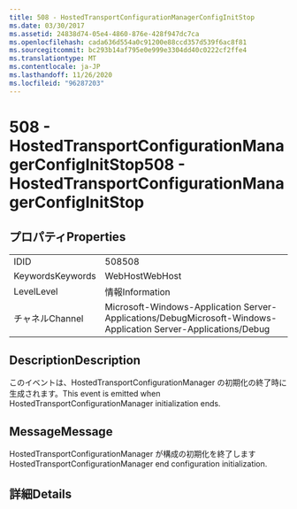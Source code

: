 ```yaml
---
title: 508 - HostedTransportConfigurationManagerConfigInitStop
ms.date: 03/30/2017
ms.assetid: 24838d74-05e4-4860-876e-428f947dc7ca
ms.openlocfilehash: cada636d554a0c91200e88ccd357d539f6ac8f81
ms.sourcegitcommit: bc293b14af795e0e999e3304dd40c0222cf2ffe4
ms.translationtype: MT
ms.contentlocale: ja-JP
ms.lasthandoff: 11/26/2020
ms.locfileid: "96287203"
---
```

# <a name="508---hostedtransportconfigurationmanagerconfiginitstop"></a><span data-ttu-id="3ead3-102">508 - HostedTransportConfigurationManagerConfigInitStop</span><span class="sxs-lookup"><span data-stu-id="3ead3-102">508 - HostedTransportConfigurationManagerConfigInitStop</span></span>

## <a name="properties"></a><span data-ttu-id="3ead3-103">プロパティ</span><span class="sxs-lookup"><span data-stu-id="3ead3-103">Properties</span></span>  
  
|||  
|-|-|  
|<span data-ttu-id="3ead3-104">ID</span><span class="sxs-lookup"><span data-stu-id="3ead3-104">ID</span></span>|<span data-ttu-id="3ead3-105">508</span><span class="sxs-lookup"><span data-stu-id="3ead3-105">508</span></span>|  
|<span data-ttu-id="3ead3-106">Keywords</span><span class="sxs-lookup"><span data-stu-id="3ead3-106">Keywords</span></span>|<span data-ttu-id="3ead3-107">WebHost</span><span class="sxs-lookup"><span data-stu-id="3ead3-107">WebHost</span></span>|  
|<span data-ttu-id="3ead3-108">Level</span><span class="sxs-lookup"><span data-stu-id="3ead3-108">Level</span></span>|<span data-ttu-id="3ead3-109">情報</span><span class="sxs-lookup"><span data-stu-id="3ead3-109">Information</span></span>|  
|<span data-ttu-id="3ead3-110">チャネル</span><span class="sxs-lookup"><span data-stu-id="3ead3-110">Channel</span></span>|<span data-ttu-id="3ead3-111">Microsoft-Windows-Application Server-Applications/Debug</span><span class="sxs-lookup"><span data-stu-id="3ead3-111">Microsoft-Windows-Application Server-Applications/Debug</span></span>|  
  
## <a name="description"></a><span data-ttu-id="3ead3-112">Description</span><span class="sxs-lookup"><span data-stu-id="3ead3-112">Description</span></span>  

 <span data-ttu-id="3ead3-113">このイベントは、HostedTransportConfigurationManager の初期化の終了時に生成されます。</span><span class="sxs-lookup"><span data-stu-id="3ead3-113">This event is emitted when HostedTransportConfigurationManager initialization ends.</span></span>  
  
## <a name="message"></a><span data-ttu-id="3ead3-114">Message</span><span class="sxs-lookup"><span data-stu-id="3ead3-114">Message</span></span>  

 <span data-ttu-id="3ead3-115">HostedTransportConfigurationManager が構成の初期化を終了します</span><span class="sxs-lookup"><span data-stu-id="3ead3-115">HostedTransportConfigurationManager end configuration initialization.</span></span>  
  
## <a name="details"></a><span data-ttu-id="3ead3-116">詳細</span><span class="sxs-lookup"><span data-stu-id="3ead3-116">Details</span></span>
